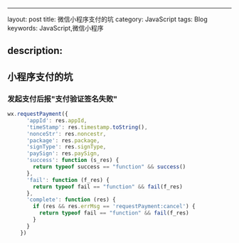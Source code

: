 ---

layout: post
title: 微信小程序支付的坑 category: JavaScript
tags: Blog
keywords: JavaScript,微信小程序

## description:

## 小程序支付的坑

### 发起支付后报"支付验证签名失败"

```javascript
wx.requestPayment({
      'appId': res.appId,
      'timeStamp': res.timestamp.toString(),
      'nonceStr': res.noncestr,
      'package': res.package,
      'signType': res.signType,
      'paySign': res.paySign,
      'success': function (s_res) {
        return typeof success == "function" && success()
      },
      'fail': function (f_res) {
        return typeof fail == "function" && fail(f_res)
      },
      'complete': function (res) {
        if (res && res.errMsg == 'requestPayment:cancel') {
          return typeof fail == "function" && fail(f_res)
        }
      }
    })
```
